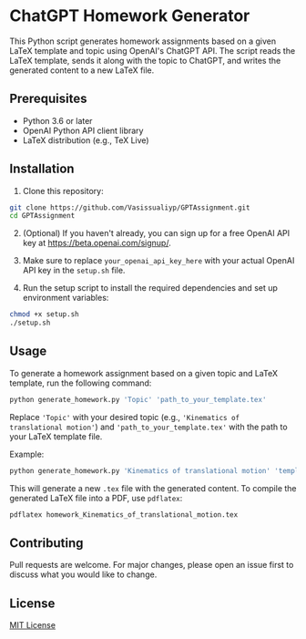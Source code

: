 # ChatGPT Homework Generator

This Python script generates homework assignments based on a given LaTeX template and topic using OpenAI's ChatGPT API. The script reads the LaTeX template, sends it along with the topic to ChatGPT, and writes the generated content to a new LaTeX file.

## Prerequisites

- Python 3.6 or later
- OpenAI Python API client library
- LaTeX distribution (e.g., TeX Live)

## Installation

1. Clone this repository:

```bash
git clone https://github.com/Vasissualiyp/GPTAssignment.git
cd GPTAssignment
```


2. (Optional) If you haven't already, you can sign up for a free OpenAI API key at https://beta.openai.com/signup/.

3. Make sure to replace `your_openai_api_key_here` with your actual OpenAI API key in the `setup.sh` file.

4. Run the setup script to install the required dependencies and set up environment variables:

```bash
chmod +x setup.sh
./setup.sh
```

## Usage

To generate a homework assignment based on a given topic and LaTeX template, run the following command:

```bash
python generate_homework.py 'Topic' 'path_to_your_template.tex'
```

Replace `'Topic'` with your desired topic (e.g., `'Kinematics of translational motion'`) and `'path_to_your_template.tex'` with the path to your LaTeX template file.

Example:

```bash
python generate_homework.py 'Kinematics of translational motion' 'template.tex'
```

This will generate a new `.tex` file with the generated content. To compile the generated LaTeX file into a PDF, use `pdflatex`:

```bash
pdflatex homework_Kinematics_of_translational_motion.tex
```

## Contributing

Pull requests are welcome. For major changes, please open an issue first to discuss what you would like to change.

## License

[MIT License](https://choosealicense.com/licenses/mit/)
